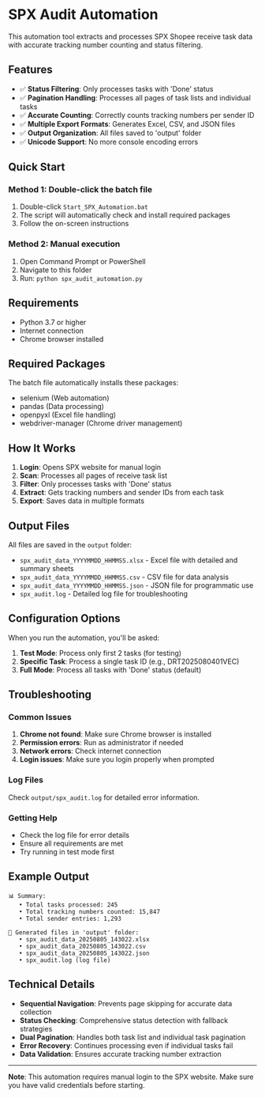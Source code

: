 # SPX Audit Automation

This automation tool extracts and processes SPX Shopee receive task data with accurate tracking number counting and status filtering.

## Features

- ✅ **Status Filtering**: Only processes tasks with 'Done' status
- ✅ **Pagination Handling**: Processes all pages of task lists and individual tasks
- ✅ **Accurate Counting**: Correctly counts tracking numbers per sender ID
- ✅ **Multiple Export Formats**: Generates Excel, CSV, and JSON files
- ✅ **Output Organization**: All files saved to 'output' folder
- ✅ **Unicode Support**: No more console encoding errors

## Quick Start

### Method 1: Double-click the batch file
1. Double-click `Start_SPX_Automation.bat`
2. The script will automatically check and install required packages
3. Follow the on-screen instructions

### Method 2: Manual execution
1. Open Command Prompt or PowerShell
2. Navigate to this folder
3. Run: `python spx_audit_automation.py`

## Requirements

- Python 3.7 or higher
- Internet connection
- Chrome browser installed

## Required Packages

The batch file automatically installs these packages:
- selenium (Web automation)
- pandas (Data processing)
- openpyxl (Excel file handling)
- webdriver-manager (Chrome driver management)

## How It Works

1. **Login**: Opens SPX website for manual login
2. **Scan**: Processes all pages of receive task list
3. **Filter**: Only processes tasks with 'Done' status
4. **Extract**: Gets tracking numbers and sender IDs from each task
5. **Export**: Saves data in multiple formats

## Output Files

All files are saved in the `output` folder:

- `spx_audit_data_YYYYMMDD_HHMMSS.xlsx` - Excel file with detailed and summary sheets
- `spx_audit_data_YYYYMMDD_HHMMSS.csv` - CSV file for data analysis
- `spx_audit_data_YYYYMMDD_HHMMSS.json` - JSON file for programmatic use
- `spx_audit.log` - Detailed log file for troubleshooting

## Configuration Options

When you run the automation, you'll be asked:

1. **Test Mode**: Process only first 2 tasks (for testing)
2. **Specific Task**: Process a single task ID (e.g., DRT2025080401VEC)
3. **Full Mode**: Process all tasks with 'Done' status (default)

## Troubleshooting

### Common Issues

1. **Chrome not found**: Make sure Chrome browser is installed
2. **Permission errors**: Run as administrator if needed
3. **Network errors**: Check internet connection
4. **Login issues**: Make sure you login properly when prompted

### Log Files

Check `output/spx_audit.log` for detailed error information.

### Getting Help

- Check the log file for error details
- Ensure all requirements are met
- Try running in test mode first

## Example Output

```
📊 Summary:
   • Total tasks processed: 245
   • Total tracking numbers counted: 15,847
   • Total sender entries: 1,293

📄 Generated files in 'output' folder:
   • spx_audit_data_20250805_143022.xlsx
   • spx_audit_data_20250805_143022.csv
   • spx_audit_data_20250805_143022.json
   • spx_audit.log (log file)
```

## Technical Details

- **Sequential Navigation**: Prevents page skipping for accurate data collection
- **Status Checking**: Comprehensive status detection with fallback strategies
- **Dual Pagination**: Handles both task list and individual task pagination
- **Error Recovery**: Continues processing even if individual tasks fail
- **Data Validation**: Ensures accurate tracking number extraction

---

**Note**: This automation requires manual login to the SPX website. Make sure you have valid credentials before starting.
